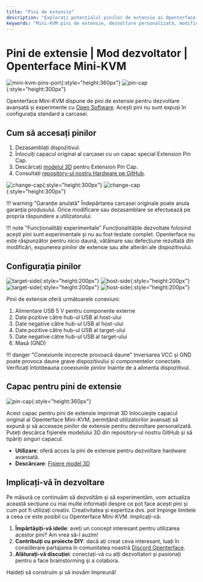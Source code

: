 ```yaml
---
title: "Pini de extensie"
description: "Explorați potențialul pinilor de extensie ai Openterface Mini-KVM pentru dezvoltare hardware personalizată și proiecte open-source."
keywords: "Mini-KVM pini de extensie, dezvoltare personalizată, modificare hardware, KVM open-source"
---
```


# **Pini de extensie** | Mod dezvoltator | Openterface Mini-KVM

![mini-kvm-pins-port](https://assets.openterface.com/images/product/mini-kvm-pins-port.webp){:style="height:360px"}
![pin-cap](https://assets.openterface.com/images/product/part/pin-cap.webp){:style="height:300px"}

Openterface Mini-KVM dispune de pini de extensie pentru dezvoltare avansată și experimente cu [Open Software](/app). Acești pini nu sunt expuși în configurația standard a carcasei.

## Cum să accesați pinilor

1. Dezasamblați dispozitivul.
2. Înlocuiți capacul original al carcasei cu un capac special Extension Pin Cap.
3. Descărcați [modelul 3D](https://github.com/TechxArtisanStudio/Openterface_Mini-KVM_Hardware/tree/main/models) pentru Extension Pin Cap.
4. Consultați [repository-ul nostru Hardware pe GitHub](https://github.com/TechxArtisanStudio/Openterface_Mini-KVM_Hardware).

![change-cap](https://assets.openterface.com/images/product/change-cap.svg#only-light){:style="height:300px"}
![change-cap](https://assets.openterface.com/images/product/change-cap_1.svg#only-dark){:style="height:300px"}

!!! warning "Garanție anulată"
    Îndepărtarea carcasei originale poate anula garanția produsului. Orice modificare sau dezasamblare se efectuează pe propria răspundere a utilizatorului.

!!! note "Funcționalități experimentale"
    Funcționalitățile dezvoltate folosind acești pini sunt experimentale și nu au fost testate complet. Openterface nu este răspunzător pentru nicio daună, vătămare sau defecțiune rezultată din modificări, expunerea pinilor de extensie sau alte alterări ale dispozitivului.

## Configurația pinilor

![target-side](https://assets.openterface.com/images/product/extension-pins-1.svg#only-light){:style="height:200px"}
![host-side](https://assets.openterface.com/images/product/extension-pins-2.svg#only-light){:style="height:200px"}
![target-side](https://assets.openterface.com/images/product/extension-pins-1_1.svg#only-dark){:style="height:200px"}
![host-side](https://assets.openterface.com/images/product/extension-pins-2_1.svg#only-dark){:style="height:200px"}

Pinii de extensie oferă următoarele conexiuni:

1. Alimentare USB 5 V pentru componente externe
2. Date pozitive către hub-ul USB al host-ului
3. Date negative către hub-ul USB al host-ului
4. Date pozitive către hub-ul USB al target-ului
5. Date negative către hub-ul USB al target-ului
6. Masă (GND)

!!! danger "Conexiunile incorecte provoacă daune"
    Inversarea VCC și GND poate provoca daune grave dispozitivului și componentelor conectate. Verificați întotdeauna conexiunile pinilor înainte de a alimenta dispozitivul.

## Capac pentru pini de extensie

![pin-cap](https://assets.openterface.com/images/product/part/pin-cap.webp){:style="height:360px"}

Acest capac pentru pini de extensie imprimat 3D înlocuiește capacul original al Openterface Mini-KVM, permițând utilizatorilor avansați să expună și să acceseze pinilor de extensie pentru dezvoltare personalizată. Puteți descărca fișierele modelului 3D din repository-ul nostru GitHub și să tipăriți singuri capacul.

- **Utilizare**: oferă acces la pini de extensie pentru dezvoltare hardware avansată.
- **Descărcare**: [Fișiere model 3D](https://github.com/TechxArtisanStudio/Openterface_Mini-KVM_Hardware/tree/main/models)

## Implicați-vă în dezvoltare

Pe măsură ce continuăm să dezvoltăm și să experimentăm, vom actualiza această secțiune cu mai multe informații despre ce pot face acești pini și cum pot fi utilizați creativ. Creativitatea și expertiza dvs. pot împinge limitele a ceea ce este posibil cu Openterface Mini-KVM. Implicați-vă:

1. **Împărtășiți-vă ideile**: aveți un concept interesant pentru utilizarea acestor pini? Am vrea să-l auzim!
2. **Contribuiți cu proiecte DIY**: dacă ați creat ceva interesant, luați în considerare partajarea în comunitatea noastră [Discord Openterface](/discord).
3. **Alăturați-vă discuției**: conectați-vă cu alți dezvoltatori și pasionați pentru a face brainstorming și a colabora.

Haideți să construim și să inovăm împreună!
